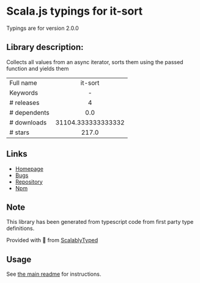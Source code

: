 
# Scala.js typings for it-sort

Typings are for version 2.0.0

## Library description:
Collects all values from an async iterator, sorts them using the passed function and yields them

|                    |                 |
| ------------------ | :-------------: |
| Full name          | it-sort |
| Keywords           | - |
| # releases         | 4 |
| # dependents       | 0.0 |
| # downloads        | 31104.333333333332 |
| # stars            | 217.0 |

## Links
- [Homepage](https://github.com/achingbrain/it/tree/master/packages/it-sort#readme)
- [Bugs](https://github.com/achingbrain/it/issues)
- [Repository](https://github.com/achingbrain/it)
- [Npm](https://www.npmjs.com/package/it-sort)
    


## Note
This library has been generated from typescript code from first party type definitions.

Provided with :purple_heart: from [ScalablyTyped](https://github.com/oyvindberg/ScalablyTyped)

## Usage
See [the main readme](../../readme.md) for instructions.


